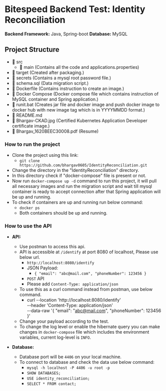 # Bitespeed Backend Test: Identity Reconciliation #

**Backend Framework:** Java, Spring-boot
**Database:** MySQL

## Project Structure ##
* :open_file_folder: src
  * :open_file_folder: main (Contains all the code and applications.properties)
* :open_file_folder: target (Created after packaging.)
* :open_file_folder: secrets (Contains a mysql root password file.)
* :page_facing_up: schema.sql (Data migration script.)
* :whale: Dockerfile (Contains instruction to create an image.)
* :whale: Docker Compose (Docker compose file which contains instruction of MySQL container and Spring application.)
* :page_facing_up: runit.bat (Creates jar file and docker image and push docker image to docker hub with new image tag which is in YYYYMMDD format.)
* :page_facing_up: README.md
* :scroll: Bhargav-CKAD.jpg (Certified Kubernetes Application Developer certificate image.)
* :page_facing_up: Bhargav_1620BEEC30008.pdf (Resume)
  
### How to run the project ###
* Clone the project using this link:
  * `git clone https://github.com/bhargav0605/IdentityReconciliation.git`
* Change the directory in the "IdentityReconciliation" directory.
* In this directory check if "docker-compose" file is present or not.
* Now run `docker-compose up -d` command to run this project, it will pull all necessary images and run the migration script and wait till mysql container is ready to accept connection after that Spring application will be up and running.
* To check if containers are up and running run below command:
  * `docker ps`
  * Both containers should be up and running.

### How to use the API ###
* **API:**
  * Use postman to access this api.
  * API is accessible at `/identify` at port 8080 of localhost, Please use below url.
    * `http://localhost:8080/identify` 
    * JSON Payload: 
      * `{ "email": "abc@mail.com", "phoneNumber": 123456 }`
    * `POST` API
    * Please add `Content-Type: application/json`
  * To use this as a curl command instead from postman, use below command.
    * curl --location 'http://localhost:8080/identify' \
        --header 'Content-Type: application/json' \
        --data-raw '{
            "email": "abc@mail.com",
            "phoneNumber": 123456
        }'
  * Change your payload according to the test.
  * To change the log level or enable the hibernate query you can make changes in `docker-compose` file which includes the environment variables, current log-level is `INFO`.

* **Database:**
  * Database port will be `4406` on your local machine.
  * To connect to database and check the data use below command:
    * `mysql -h localhost -P 4406 -u root -p`
    * `SHOW DATABASES;`
    * `USE identity_reconciliation;`
    * `SELECT * FROM contact;`